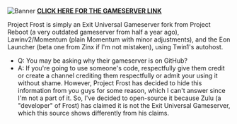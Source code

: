 ![Banner](https://imgur.com/a/KTU8Ug7)
**[CLICK HERE FOR THE GAMESERVER LINK](https://gofile.io/d/U8S2MD)**

Project Frost is simply an Exit Universal Gameserver fork from Project Reboot (a very outdated gameserver from half a year ago), Lawinv2/Momentum (plain Momentum with minor adjustments), and the Eon Launcher (beta one from Zinx if I'm not mistaken), using Twin1's autohost.

- Q: You may be asking why their gameserver is on GitHub?
- A: If you're going to use someone's code, respectfully give them credit or create a channel crediting them respectfully or admit your using it without shame. However, Project Frost has decided to hide this information from you guys for some reason, which I can't answer since I'm not a part of it. So, I've decided to open-source it because Zulu (a "developer" of Frost) has claimed it is not the Exit Universal Gameserver, which this source shows differently from his claims.
